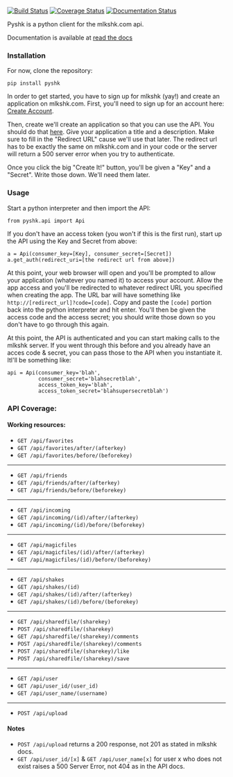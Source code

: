 [![Build Status](https://travis-ci.org/jeremylow/pyshk.svg?branch=master)](https://travis-ci.org/jeremylow/pyshk)
[![Coverage Status](https://coveralls.io/repos/jeremylow/pyshk/badge.svg?branch=master&service=github)](https://coveralls.io/github/jeremylow/pyshk?branch=master)
[![Documentation Status](https://readthedocs.org/projects/pyshk/badge/?version=latest)](http://pyshk.readthedocs.org/en/latest/?badge=latest)

Pyshk is a python client for the mlkshk.com api.

Documentation is available at [read the docs](http://pyshk.readthedocs.org/en/latest/)

### Installation
For now, clone the repository:

    pip install pyshk

In order to get started, you have to sign up for mlkshk (yay!) and create an application on mlkshk.com. First, you'll need to sign up for an account here: [Create Account](http://mlkshk.com/create-account).

Then, create we'll create an application so that you can use the API. You should do that [here](http://mlkshk.com/developers/new-api-application). Give your application a title and a description. Make sure to fill in the "Redirect URL" cause we'll use that later. The redirect url has to be exactly the same on mlkshk.com and in your code or the server will return a 500 server error when you try to authenticate.

Once you click the big "Create It!" button, you'll be given a "Key" and a "Secret". Write those down. We'll need them later.

### Usage

Start a python interpreter and then import the API:

    from pyshk.api import Api

If you don't have an access token (you won't if this is the first run), start up the API using the Key and Secret from above:

    a = Api(consumer_key=[Key], consumer_secret=[Secret])
    a.get_auth(redirect_uri=[the redirect url from above])

At this point, your web browser will open and you'll be prompted to allow your application (whatever you named it) to access your account. Allow the app access and you'll be redirected to whatever redirect URL you specified when creating the app. The URL bar will have something like `http://[redirect_url]?code=[code]`. Copy and paste the `[code]` portion back into the python interpreter and hit enter. You'll then be given the access code and the access secret; you should write those down so you don't have to go through this again.

At this point, the API is authenticated and you can start making calls to the mlkshk server. If you went through this before and you already have an acces code & secret, you can pass those to the API when you instantiate it. Itl'll be something like:

	api = Api(consumer_key='blah',
			  consumer_secret='blahsecretblah',
			  access_token_key='blah',
			  access_token_secret='blahsupersecretblah')

### API Coverage:

#### Working resources:
* `GET /api/favorites`
* `GET /api/favorites/after/(afterkey)`
* `GET /api/favorites/before/(beforekey)`

--------------------

* `GET /api/friends`
* `GET /api/friends/after/(afterkey)`
* `GET /api/friends/before/(beforekey)`

--------------------

* `GET /api/incoming`
* `GET /api/incoming/(id)/after/(afterkey)`
* `GET /api/incoming/(id)/before/(beforekey)`

--------------------

* `GET /api/magicfiles`
* `GET /api/magicfiles/(id)/after/(afterkey)`
* `GET /api/magicfiles/(id)/before/(beforekey)`

--------------------

* `GET /api/shakes`
* `GET /api/shakes/(id)`
* `GET /api/shakes/(id)/after/(afterkey)`
* `GET /api/shakes/(id)/before/(beforekey)`

--------------------

* `GET /api/sharedfile/(sharekey)`
* `POST /api/sharedfile/(sharekey)`
* `GET /api/sharedfile/(sharekey)/comments`
* `POST /api/sharedfile/(sharekey)/comments`
* `POST /api/sharedfile/(sharekey)/like`
* `POST /api/sharedfile/(sharekey)/save`

--------------------

* `GET /api/user`
* `GET /api/user_id/(user_id)`
* `GET /api/user_name/(username)`

--------------------

* `POST /api/upload`

#### Notes
* `POST /api/upload` returns a 200 response, not 201 as stated in mlkshk docs.
* `GET /api/user_id/[x]` & `GET /api/user_name[x]` for user x who does not exist raises a 500 Server Error, not 404 as in the API docs.
